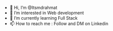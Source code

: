 - 👋 Hi, I’m @Itsmdrahmat
- 👀 I’m interested in Web development
- 🌱 I’m currently learning Full Stack
- 📫 How to reach me  : Follow and DM on Linkedin

<!---
Itsmdrahmat/Itsmdrahmat is a ✨ special ✨ repository because its `README.md` (this file) appears on your GitHub profile.
You can click the Preview link to take a look at your changes.
--->
